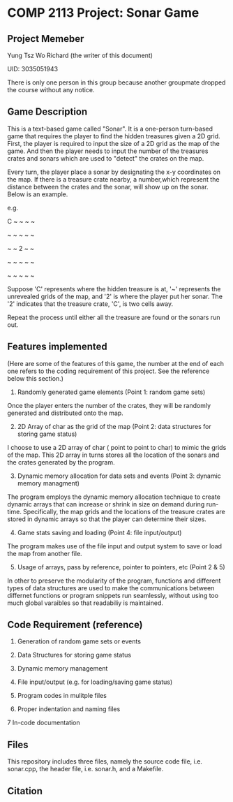 # COMP 2113 Project: Sonar Game

## Project Memeber
Yung Tsz Wo Richard (the writer of this document)


UID: 3035051943

There is only one person in this group because another groupmate dropped the course without any notice.

## Game Description

This is a text-based game called "Sonar".
It is a one-person turn-based game that requires the player to find the hidden treasures given a 2D grid.
First, the player is required to input the size of a 2D grid as the map of the game.
And then the player needs to input the number of the treasures crates and sonars which are used to "detect" the crates on the map.

Every turn, the player place a sonar by designating the x-y coordinates on the map. If there is a treasure crate nearby,
a number,which represent the distance between the crates and the sonar, will show up on the sonar. Below is an example. 


e.g.


C ~ ~ ~ ~

~ ~ ~ ~ ~

~ ~ 2 ~ ~

~ ~ ~ ~ ~ 

~ ~ ~ ~ ~

Suppose 'C' represents where the hidden treasure is at, '~' represents the unrevealed grids of the map, 
and '2' is where the player put her sonar. The '2' indicates that the treasure crate, 'C', is two cells away.


Repeat the process until either all the treasure are found or the sonars run out.


##  Features implemented


(Here are some of the features of this game, the number at the end of each one refers to the coding requirement of this project. See the reference below this section.)


1. Randomly generated game elements (Point 1: random game sets)

Once the player enters the number of the crates, they will be randomly generated and distributed onto the map.

2. 2D Array of char as the grid of the map (Point 2: data structures for storing game status)

I choose to use a 2D array of char ( point to point to char) to mimic the grids of the map. This 2D array in turns stores all the location of the sonars and the crates generated by the program. 

3. Dynamic memory allocation for data sets and events (Point 3: dynamic memory managment)

The program employs the dynamic memory allocation technique to create dynamic arrays that can increase or shrink in size on demand during run-time. Specifically, the map grids and the locations of the treasure crates are stored in dynamic arrays so that the player can determine their sizes.

4. Game stats saving and loading (Point 4: file input/output)

The program makes use of the file input and output system to save or load the map from another file.

5. Usage of arrays, pass by reference, pointer to pointers, etc (Point 2 & 5)

In other to preserve the modularity of the program, functions and different types of data structures are used to make the communications between differnet functions or program snippets run seamlessly, without using too much global varaibles so that readabiliy is maintained.


## Code Requirement (reference)

1. Generation of random game sets or events

2. Data Structures for storing game status

3. Dynamic memory management

4. File input/output (e.g. for loading/saving game status)

5. Program codes in mulitple files

6. Proper indentation and naming files

7 In-code documentation


## Files

This repository includes three files, namely the source code file, i.e. sonar.cpp, the header file, i.e. sonar.h, and a Makefile.






## Citation

